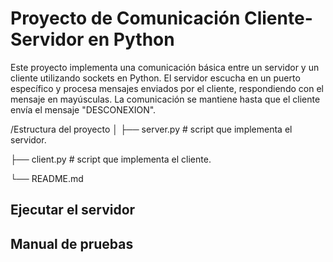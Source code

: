 # Proyecto de Comunicación Cliente-Servidor en Python
Este proyecto implementa una comunicación básica entre un servidor y un cliente utilizando sockets en Python. El servidor escucha en un puerto específico y procesa mensajes enviados por el cliente, respondiendo con el mensaje en mayúsculas. La comunicación se mantiene hasta que el cliente envía el mensaje "DESCONEXION".

/Estructura del proyecto
│
├── server.py      # script que implementa el servidor.

├── client.py      # script que implementa el cliente.

└── README.md    
## Ejecutar el servidor 
## Manual de pruebas
